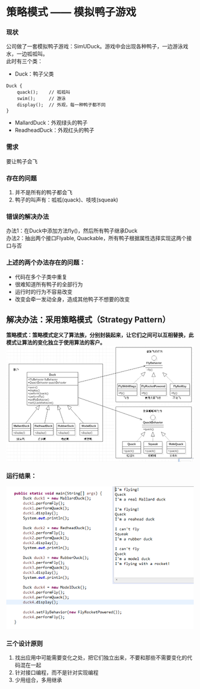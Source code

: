 # 策略模式 —— 模拟鸭子游戏
### 现状
公司做了一套模拟鸭子游戏：SimUDuck。游戏中会出现各种鸭子，一边游泳戏水，一边呱呱叫。  
此时有三个类：  
- Duck：鸭子父类
```
Duck {
	quack();	// 呱呱叫
	swim();		// 游泳
	display();	// 外观，每一种鸭子都不同
}
```
- MallardDuck：外观绿头的鸭子
- ReadheadDuck：外观红头的鸭子

### 需求
要让鸭子会飞

### 存在的问题
1. 并不是所有的鸭子都会飞
2. 鸭子的叫声有：呱呱(quack)、吱吱(squeak)  

### 错误的解决办法
办法1：在Duck中添加方法fly()，然后所有鸭子继承Duck  
办法2：抽出两个接口Flyable, Quackable，所有鸭子根据属性选择实现这两个接口与否
  
### 上述的两个办法存在的问题：
- 代码在多个子类中重复
- 很难知道所有鸭子的全部行为
- 运行时的行为不容易改变
- 改变会牵一发动全身，造成其他鸭子不想要的改变

## 解决办法：采用策略模式（Strategy Pattern）
**策略模式：策略模式定义了算法族，分别封装起来，让它们之间可以互相替换，此模式让算法的变化独立于使用算法的客户。**
![](https://github.com/linpeiyou/design-patterns-java/blob/master/strategy/image/1.jpg)

### 运行结果：
![](https://github.com/linpeiyou/design-patterns-java/blob/master/strategy/image/2.jpg)

### 三个设计原则
1. 找出应用中可能需要变化之处，把它们独立出来，不要和那些不需要变化的代码混在一起
2. 针对接口编程，而不是针对实现编程
3. 少用组合，多用继承

